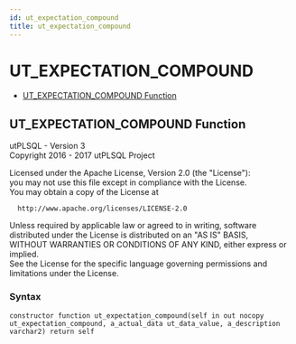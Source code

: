 ```yaml
---
id: ut_expectation_compound
title: ut_expectation_compound
---
```


# UT_EXPECTATION_COMPOUND






- [UT_EXPECTATION_COMPOUND Function](#ut_expectation_compound)












 
## UT_EXPECTATION_COMPOUND Function<a name="ut_expectation_compound"></a>


<p>
<p>utPLSQL - Version 3<br />  Copyright 2016 - 2017 utPLSQL Project</p><p>  Licensed under the Apache License, Version 2.0 (the &quot;License&quot;):<br />  you may not use this file except in compliance with the License.<br />  You may obtain a copy of the License at</p><pre><code>  http://www.apache.org/licenses/LICENSE-2.0</code></pre><p>  Unless required by applicable law or agreed to in writing, software<br />  distributed under the License is distributed on an &quot;AS IS&quot; BASIS,<br />  WITHOUT WARRANTIES OR CONDITIONS OF ANY KIND, either express or implied.<br />  See the License for the specific language governing permissions and<br />  limitations under the License.</p>
</p>

### Syntax
```plsql
constructor function ut_expectation_compound(self in out nocopy ut_expectation_compound, a_actual_data ut_data_value, a_description varchar2) return self
```

 





 

